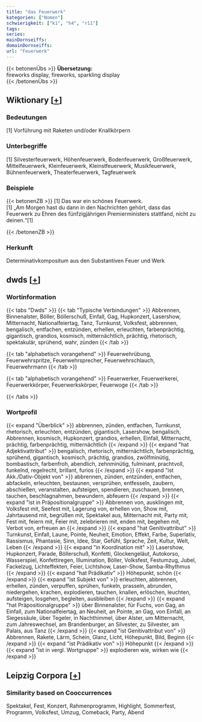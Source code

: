```yaml
---
title: "das Feuerwerk"
kategorien: ["Nomen"]
schwierigkeit: ["k1", "h4", "r11"]
tags:
series:
mainDornseiffs:
domainDornseiffs:
url: "Feuerwerk"
---
```


{{< betonenÜbs >}}
**Übersetzung:**  
fireworks display, fireworks, sparkling display  
{{< /betonenÜbs >}}

## Wiktionary [[+](https://de.wiktionary.org/wiki/Feuerwerk)]

### Bedeutungen
[1] Vorführung mit Raketen und/oder Knallkörpern  

### Unterbegriffe
[1] Silvesterfeuerwerk, Höhenfeuerwerk, Bodenfeuerwerk, Großfeuerwerk, Mittelfeuerwerk, Kleinfeuerwerk, Kleinstfeuerwerk, Musikfeuerwerk, Bühnenfeuerwerk, Theaterfeuerwerk, Tagfeuerwerk  

### Beispiele
{{< betonenZB >}}
[1] Das war ein schönes Feuerwerk.  
[1] „Am Morgen hast du dann in den Nachrichten gehört, dass das Feuerwerk zu Ehren des fünfzigjährigen Premierministers stattfand, nicht zu deinen.“[1]  

{{< /betonenZB >}}
### Herkunft
Determinativkompositum aus den Substantiven Feuer und Werk  



## dwds [[+](https://www.dwds.de/wb/Feuerwerk)]

### Wortinformation
{{< tabs "Dwds" >}}
{{< tab "Typische Verbindungen" >}}
Abbrennen, Binnenalster, Böller, Böllerschuß, Einfall, Gag, Hupkonzert, Lasershow, Mitternacht, Nationalfeiertag, Tanz, Turnkunst, Volksfest, abbrennen, bengalisch, entfachen, entzünden, erhellen, erleuchten, farbenprächtig, gigantisch, grandios, kosmisch, mitternächtlich, prächtig, rhetorisch, spektakulär, sprühend, wahr, zünden
{{< /tab >}}

{{< tab "alphabetisch vorangehend" >}}
Feuerwehrübung, Feuerwehrspritze, Feuerwehrsprecher, Feuerwehrschlauch, Feuerwehrmann
{{< /tab >}}

{{< tab "alphabetisch vorangehend" >}}
Feuerwerker, Feuerwerkerei, Feuerwerkkörper, Feuerwerkskörper, Feuerwoge
{{< /tab >}}

{{< /tabs >}}

### Wortprofil
{{< expand "Überblick" >}} abbrennen, zünden, entfachen, Turnkunst, rhetorisch, erleuchten, entzünden, gigantisch, Lasershow, bengalisch, Abbrennen, kosmisch, Hupkonzert, grandios, erhellen, Einfall, Mitternacht, prächtig, farbenprächtig, mitternächtlich {{< /expand >}}
{{< expand "hat Adjektivattribut" >}} bengalisch, rhetorisch, mitternächtlich, farbenprächtig, sprühend, gigantisch, kosmisch, prächtig, grandios, zwölfminütig, bombastisch, farbenfroh, abendlich, zehnminütig, fulminant, prachtvoll, funkelnd, regelrecht, brillant, furios {{< /expand >}}
{{< expand "ist Akk./Dativ-Objekt von" >}} abbrennen, zünden, entzünden, entfachen, abfackeln, erleuchten, bestaunen, versprühen, entfesseln, zaubern, abschießen, veranstalten, aufsteigen, spendieren, zuschauen, brennen, tauchen, beschlagnahmen, bewundern, abfeuern {{< /expand >}}
{{< expand "ist in Präpositionalgruppe" >}} Abbrennen von, ausklingen mit, Volksfest mit, Seefest mit, Lagerung von, erhellen von, Show mit, Jahrtausend mit, begrüßen mit, Spektakel aus, Mitternacht mit, Party mit, Fest mit, feiern mit, Feier mit, zelebrieren mit, enden mit, begehen mit, Verbot von, erfreuen an {{< /expand >}}
{{< expand "hat Genitivattribut" >}} Turnkunst, Einfall, Laune, Pointe, Neuheit, Emotion, Effekt, Farbe, Superlativ, Rassismus, Phantasie, Sinn, Idee, Star, Gefühl, Sprache, Zeit, Kultur, Welt, Leben {{< /expand >}}
{{< expand "in Koordination mit" >}} Lasershow, Hupkonzert, Parade, Böllerschuß, Konfetti, Glockengeläut, Autokorso, Wasserspiel, Konfettiregen, Illumination, Böller, Volksfest, Festumzug, Jubel, Fackelzug, Lichteffekten, Feier, Lichtshow, Laser-Show, Samba-Rhythmus {{< /expand >}}
{{< expand "hat Prädikativ" >}} Höhepunkt, schön {{< /expand >}}
{{< expand "ist Subjekt von" >}} erleuchten, abbrennen, erhellen, zünden, verpuffen, sprühen, funkeln, prasseln, abrunden, niedergehen, krachen, explodieren, tauchen, knallen, erlöschen, leuchten, aufsteigen, losgehen, begleiten, ausbleiben {{< /expand >}}
{{< expand "hat Präpositionalgruppe" >}} über Binnenalster, für Fuchs, von Gag, an Einfall, zum Nationalfeiertag, an Neuheit, an Pointe, an Gag, von Einfall, an Siegessäule, über Tegeler, in Nachthimmel, über Alster, um Mitternacht, zum Jahreswechsel, am Brandenburger, an Silvester, zu Silvester, am Palais, aus Tanz {{< /expand >}}
{{< expand "ist Genitivattribut von" >}} Abbrennen, Rakete, Lärm, Schein, Glanz, Licht, Höhepunkt, Bild, Beginn {{< /expand >}}
{{< expand "ist Prädikativ von" >}} Höhepunkt {{< /expand >}}
{{< expand "ist in vergl. Wortgruppe" >}} explodieren wie, wirken wie {{< /expand >}}

## Leipzig Corpora [[+](https://corpora.uni-leipzig.de/en/res?word=Feuerwerk&corpusId=deu_newscrawl-public_2018)]


### Similarity based on Cooccurrences
Spektakel, Fest, Konzert, Rahmenprogramm, Highlight, Sommerfest, Programm, Volksfest, Umzug, Comeback, Party, Abend

